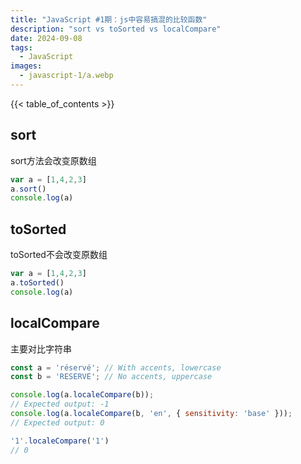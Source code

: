 ```yaml
---
title: "JavaScript #1期：js中容易搞混的比较函数"
description: "sort vs toSorted vs localCompare"
date: 2024-09-08
tags:
  - JavaScript
images:
  - javascript-1/a.webp
---
```


{{< table_of_contents >}}

## sort

sort方法会改变原数组

```js
var a = [1,4,2,3]
a.sort()
console.log(a)

```

## toSorted

toSorted不会改变原数组

```js
var a = [1,4,2,3]
a.toSorted()
console.log(a)
```

## localCompare

主要对比字符串

```js
const a = 'réservé'; // With accents, lowercase
const b = 'RESERVE'; // No accents, uppercase

console.log(a.localeCompare(b));
// Expected output: -1
console.log(a.localeCompare(b, 'en', { sensitivity: 'base' }));
// Expected output: 0

'1'.localeCompare('1')
// 0
```